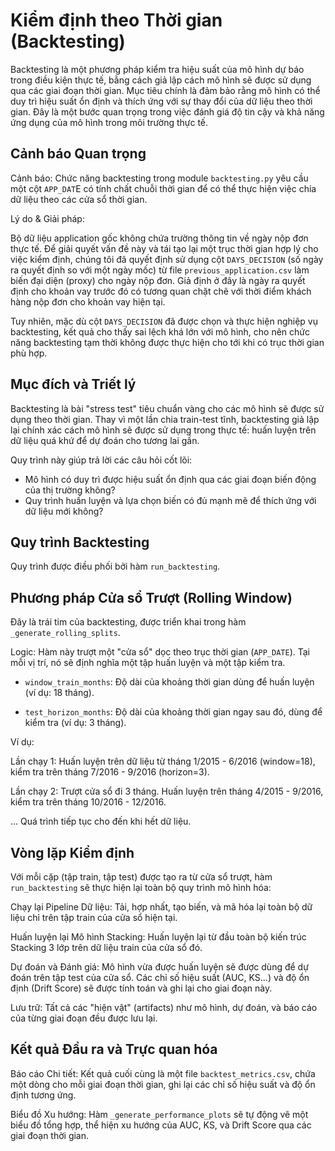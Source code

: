# **Kiểm định theo Thời gian (Backtesting)**

Backtesting là một phương pháp kiểm tra hiệu suất của mô hình dự báo trong điều kiện thực tế, bằng cách giả lập cách mô hình sẽ được sử dụng qua các giai đoạn thời gian. Mục tiêu chính là đảm bảo rằng mô hình có thể duy trì hiệu suất ổn định và thích ứng với sự thay đổi của dữ liệu theo thời gian. Đây là một bước quan trọng trong việc đánh giá độ tin cậy và khả năng ứng dụng của mô hình trong môi trường thực tế.

## **Cảnh báo Quan trọng**

Cảnh báo: Chức năng backtesting trong module `backtesting.py` yêu cầu một cột `APP_DAT`E có tính chất chuỗi thời gian để có thể thực hiện việc chia dữ liệu theo các cửa sổ thời gian.

Lý do & Giải pháp:

Bộ dữ liệu application gốc không chứa trường thông tin về ngày nộp đơn thực tế. Để giải quyết vấn đề này và tái tạo lại một trục thời gian hợp lý cho việc kiểm định, chúng tôi đã quyết định sử dụng cột `DAYS_DECISION` (số ngày ra quyết định so với một ngày mốc) từ file `previous_application.csv` làm biến đại diện (proxy) cho ngày nộp đơn. Giả định ở đây là ngày ra quyết định cho khoản vay trước đó có tương quan chặt chẽ với thời điểm khách hàng nộp đơn cho khoản vay hiện tại.

Tuy nhiên, mặc dù cột `DAYS_DECISION` đã được chọn và thực hiện nghiệp vụ backtesting, kết quả cho thấy sai lệch khá lớn với mô hình, cho nên chức năng backtesting tạm thời không được thực hiện cho tới khi có trục thời gian phù hợp.

## **Mục đích và Triết lý**
Backtesting là bài "stress test" tiêu chuẩn vàng cho các mô hình sẽ được sử dụng theo thời gian. Thay vì một lần chia train-test tĩnh, backtesting giả lập lại chính xác cách mô hình sẽ được sử dụng trong thực tế: huấn luyện trên dữ liệu quá khứ để dự đoán cho tương lai gần.

Quy trình này giúp trả lời các câu hỏi cốt lõi:

- Mô hình có duy trì được hiệu suất ổn định qua các giai đoạn biến động của thị trường không?
- Quy trình huấn luyện và lựa chọn biến có đủ mạnh mẽ để thích ứng với dữ liệu mới không?

## **Quy trình Backtesting**
Quy trình được điều phối bởi hàm `run_backtesting`.

## **Phương pháp Cửa sổ Trượt (Rolling Window)**
Đây là trái tim của backtesting, được triển khai trong hàm `_generate_rolling_splits`.

Logic: Hàm này trượt một "cửa sổ" dọc theo trục thời gian (`APP_DATE`). Tại mỗi vị trí, nó sẽ định nghĩa một tập huấn luyện và một tập kiểm tra.

- `window_train_months`: Độ dài của khoảng thời gian dùng để huấn luyện (ví dụ: 18 tháng).

- `test_horizon_months`: Độ dài của khoảng thời gian ngay sau đó, dùng để kiểm tra (ví dụ: 3 tháng).

Ví dụ:

Lần chạy 1: Huấn luyện trên dữ liệu từ tháng 1/2015 - 6/2016 (window=18), kiểm tra trên tháng 7/2016 - 9/2016 (horizon=3).

Lần chạy 2: Trượt cửa sổ đi 3 tháng. Huấn luyện trên tháng 4/2015 - 9/2016, kiểm tra trên tháng 10/2016 - 12/2016.

... Quá trình tiếp tục cho đến khi hết dữ liệu.

## **Vòng lặp Kiểm định**
Với mỗi cặp (tập train, tập test) được tạo ra từ cửa sổ trượt, hàm `run_backtesting` sẽ thực hiện lại toàn bộ quy trình mô hình hóa:

Chạy lại Pipeline Dữ liệu: Tải, hợp nhất, tạo biến, và mã hóa lại toàn bộ dữ liệu chỉ trên tập train của cửa sổ hiện tại.

Huấn luyện lại Mô hình Stacking: Huấn luyện lại từ đầu toàn bộ kiến trúc Stacking 3 lớp trên dữ liệu train của cửa sổ đó.

Dự đoán và Đánh giá: Mô hình vừa được huấn luyện sẽ được dùng để dự đoán trên tập test của cửa sổ. Các chỉ số hiệu suất (AUC, KS...) và độ ổn định (Drift Score) sẽ được tính toán và ghi lại cho giai đoạn này.

Lưu trữ: Tất cả các "hiện vật" (artifacts) như mô hình, dự đoán, và báo cáo của từng giai đoạn đều được lưu lại.

## **Kết quả Đầu ra và Trực quan hóa**
Báo cáo Chi tiết: Kết quả cuối cùng là một file `backtest_metrics.csv`, chứa một dòng cho mỗi giai đoạn thời gian, ghi lại các chỉ số hiệu suất và độ ổn định tương ứng.

Biểu đồ Xu hướng: Hàm `_generate_performance_plots` sẽ tự động vẽ một biểu đồ tổng hợp, thể hiện xu hướng của AUC, KS, và Drift Score qua các giai đoạn thời gian.
